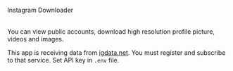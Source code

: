###### #############

Instagram Downloader

###### #############

You can view public accounts, download high resolution profile picture, videos and images.

This app is receiving data from <a href="https://igdata.net/">igdata.net</a>. You must register and subscribe to that service. Set
API key in `.env` file.


